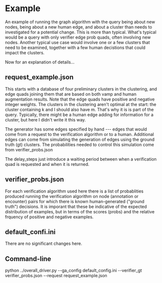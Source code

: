 # Example

An example of running the graph algorithm with the query being about
new nodes, being about a new human edge, and about a cluster than
needs to investigated for a potential change. This is more than
typical.  What's typical would be a query with only verifier edge prob
quads, often involving new nodes. Another typical use case would
involve one or a few clusters that need to be examined, together with
a few human decistions that could impact the clusters.

Now for an explanation of details...


## request_example.json

This starts with a database of four preliminary clusters in the
clustering, and edge quads joining them that are based on both vamp
and human augmentation results.  Note that the edge quads have
positive and negative integer weights. The clusters in the clustering
aren't optimal at the start:  the cluster containing k and l should
also have m. That's why it is is part of the query. Typically, there
might be a human edge adding for information for a cluster, but here I
didn't write it this way.

The generator has some edges specified by hand --- edges that would
come from a request to the verification algorithm or to a
human. Additional edges can come from simulating the generation of
edges using the ground truth (gt) clusters. The probabilities needed
to control this simulation come from verifier_probs.json

The delay_steps just introduce a waiting period between when a
verification quad is requested and when it is returned. 

## verifier_probs.json

For each verification algorithm used here there is a list of
probablities produced running the verification algorithm on node
(annotation or encounter) pairs for which there is known
human-generated ("ground truth") decisions. It is imporant that these
be indicative of the expected distribution of examples, but in terms
of the scores (probs) and the relative frquency of positive and
negative examples.

## default_confi.ini

There are no significant changes here.

##  Command-line

python ../overall_driver.py --ga_config default_config.ini --verifier_gt verifier_probs.json --request request_example.json